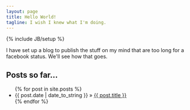 ```yaml
---
layout: page
title: Hello World!
tagline: I wish I knew what I'm doing.
---
```

{% include JB/setup %}


I have set up a blog to publish the stuff on my mind that are too long for a facebook status. We'll see how that goes.
    
## Posts so far...

<ul class="posts">
  {% for post in site.posts %}
    <li><span>{{ post.date | date_to_string }}</span> &raquo; <a href="{{ BASE_PATH }}{{ post.url }}">{{ post.title }}</a></li>
  {% endfor %}
</ul>


